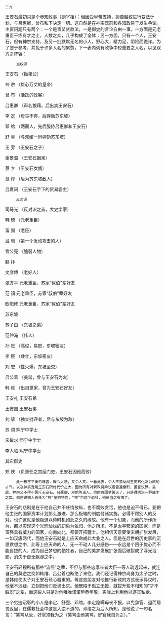     二九 

   王安石最初只是个参知政事（副宰相）；但因受皇帝支持，擅自越权进行变法计划，与吕惠卿、曾布私下决定一切。这自然是在神宗驾前和各知政易于发生争论。主要问题只有两个：一个是青苗贷款法，一是御史的言论自由一事。一方面是元老重臣干练有才之士，人数之众，几乎构成了全体；另一方面，只有一个人，王安石，但有神宗支持，及另一批默默无名的小人，野心大，精力足，阴险而诡诈。为了便于参考，并免于许多人名的累赘，下一表内列有政争中较重要之人名，以见双方之阵容：

         当权派

   王安石 （拗相公）

   神 宗 （雄心万丈的皇帝）

   曾 布 （活跃的政客）

   吕惠卿 （声名狼藉，后出卖王安石）

   李 定 （母丧不奔，后弹劾苏东坡）

   邓 绾 （两面人，先后服侍吕惠卿和王安石）

   舒 亶 （与邓绾一同弹劾苏东坡）

   王 雱 （王安石之子）

   谢景温 （王安石姻亲）

   蔡 卞 （王安石女婿）

   章 惇 （后为苏东坡敌人）

   吕嘉问 （王安石手下的贸易霸主） 

         反对派

   司马光 （反对派之首，大史学家）

   韩 琦 （元老重臣）

   富 弼 （老臣）

   吕 晦 （第一个发动攻击的人）

   曾公亮 （脆弱人物）

   赵 抃

   文彦博 （老好人）

   张方平 元老重臣，苏家“叔伯”辈好友

   范 镇 元老重臣，苏家“叔伯”辈好友

   欧阳修 元老重臣，苏家“叔伯”辈好友

   苏东坡 

   苏子由 （东坡之弟）

   范仲淹 （伟人）

   孙 觉 （高俊，易怒，东坡密友）

   李 察 （矮壮，东坡密友）

   刘 恕 （性火爆，东坡至交）

   吕公着 （美髯，曾与王安石为友）

   韩 维 （出自世家，曾为王安石好友）

   王安礼 王安石弟

   王安国 王安石弟

   刘 挚 （独立批评者，后与东坡为敌）

   苏 颂 熙宁中学士

   宋敏求 熙宁中学士

   李大临 熙宁中学士

   其它御史

   郑 侠 （负重任之宫廷门吏，王安石因他而败） 

         此一极不平衡的阵容，既令人悲，又令人笑。一看此表，令人不禁纳闷王安石化友为敌的才气，以及神宗宠用王安石所付代价之大，因为所有对新政持异议者皆遭撤职，罢官议罪。最后，神宗又不得不罢斥王安石、吕惠卿、邓绾等诸人。他的强国梦破灭了，只落得统治一群庸才之臣。倘若说知人善任为“神”圣的特性，“神”宗这个谥号，他是当之有愧了。

   王安石的悲剧是在于他自己并不任情放纵，也不腐败贪污，他也是迫不得已。要把他主张的国家资本计划那么激进、那么极端的制度付诸实施，必得不顾别人的反对。也许这就是他隐退以待时机如此之久的缘故。他有一个幻象，而他的所作所为，都以实现这个光辉灿烂的幻象为依归，他之所求，不是太平繁荣的国家，而是富强具有威力的国家，向南向北，都要开拓疆土。他相信天意要使宋朝扩张发展，一如汉唐两代，而他王安石就是上应天命成此大业之人。但是在后世的历史家的沉思默想之中，此等上应天命的人，无一不动人几分感伤——永远是个困于雄心而不能自拔的人，成为自己梦想的牺牲者，自己的美梦发展扩张而后破裂成了浮光泡影，消失于虚无飘渺之中。

   王安石轻视所有那些“流俗”之辈，不但与那些忠厚长者大臣一等人疏远起来，就连自己的莫逆之交如韩维、吕公着也断绝了来往。我们还记得神宗尚身为太子之时，是韩维使太子对王安石倾心器重的。等这些朋友对他推行新政的方式表示异议时，他毫不迟疑，立刻把他们贬谪出京。他既陷于孤立无援，就拔升些不相知的“才不胜职”之辈，而这些人只是对他唯唯诺诺毕恭毕敬，实际上利用他以遂其私欲。

   三个劣迹昭彰的小人是李定、舒亶、邓绾。李定隐瞒母丧不报，以免辞官、退而居丧返里，在儒教社会中这是大逆不道的。邓绾之为后人所知，是他说了一句名言：“笑骂从汝，好官须我为之（笑骂由他笑骂，好官我自为之）。”

